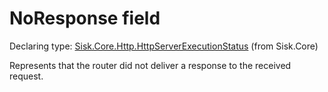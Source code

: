 <!--

Copyrights 2023 Sisk Framework - CypherPotato
Published under MIT license

!!! DO NOT EDIT THIS FILE !!!
This file was generated by a tool in the Sisk package. To edit the information in this documentation,
edit the XML documentation present in the Sisk source code.

-->


# NoResponse field

Declaring type: [Sisk.Core.Http.HttpServerExecutionStatus](/read?q=/contents/spec/Sisk.Core.Http.HttpServerExecutionStatus.md) (from Sisk.Core)


Represents that the router did not deliver a response to the received request.

